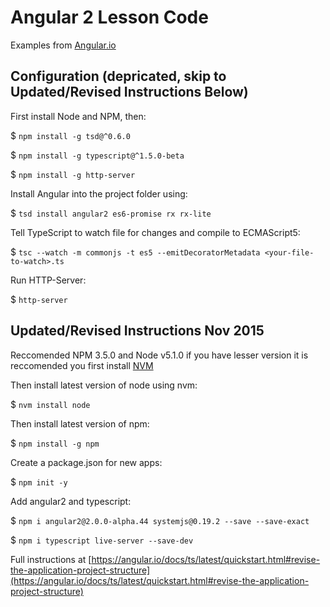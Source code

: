 # Angular 2 Lesson Code

Examples from [Angular.io](https://angular.io/docs)

## Configuration (depricated, skip to Updated/Revised Instructions Below)

First install Node and NPM, then:

$ `npm install -g tsd@^0.6.0`

$ `npm install -g typescript@^1.5.0-beta`

$ `npm install -g http-server`

Install Angular into the project folder using:

$ `tsd install angular2 es6-promise rx rx-lite`

Tell TypeScript to watch file for changes and compile to ECMAScript5:

$ `tsc --watch -m commonjs -t es5 --emitDecoratorMetadata <your-file-to-watch>.ts`

Run HTTP-Server:

$ `http-server`

## Updated/Revised Instructions Nov 2015

Reccomended NPM 3.5.0 and Node v5.1.0 if you have lesser version it is reccomended you first install [NVM](https://github.com/creationix/nvm)

Then install latest version of node using nvm:

$ `nvm install node`

Then install latest version of npm:

$ `npm install -g npm`

Create a package.json for new apps:

$ `npm init -y`

Add angular2 and typescript:

$ `npm i angular2@2.0.0-alpha.44 systemjs@0.19.2 --save --save-exact`

$ `npm i typescript live-server --save-dev`

Full instructions at [https://angular.io/docs/ts/latest/quickstart.html#revise-the-application-project-structure](https://angular.io/docs/ts/latest/quickstart.html#revise-the-application-project-structure)
